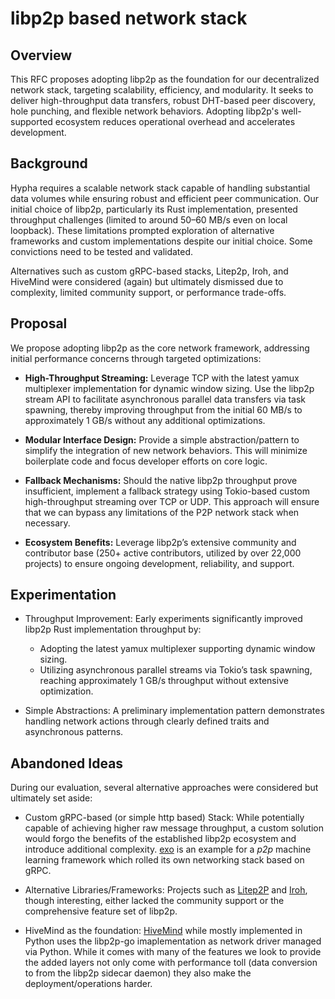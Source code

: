 # libp2p based network stack

## Overview

This RFC proposes adopting libp2p as the foundation for our decentralized network stack, targeting scalability, efficiency, and modularity. It seeks to deliver high-throughput data transfers, robust DHT-based peer discovery, hole punching, and flexible network behaviors. Adopting libp2p's well-supported ecosystem reduces operational overhead and accelerates development.

## Background

Hypha requires a scalable network stack capable of handling substantial data volumes while ensuring robust and efficient peer communication. Our initial choice of libp2p, particularly its Rust implementation,  presented throughput challenges (limited to around 50–60 MB/s even on local loopback). These limitations prompted exploration of alternative frameworks and custom implementations despite our initial choice. Some convictions need to be tested and validated.

Alternatives such as custom gRPC-based stacks, Litep2p, Iroh, and HiveMind were considered (again) but ultimately dismissed due to complexity, limited community support, or performance trade-offs.

## Proposal

We propose adopting libp2p as the core network framework, addressing initial performance concerns through targeted optimizations:

- **High-Throughput Streaming:** Leverage TCP with the latest yamux multiplexer implementation for dynamic window sizing. Use the libp2p stream API to facilitate asynchronous parallel data transfers via task spawning, thereby improving throughput from the initial 60 MB/s to approximately 1 GB/s without any additional optimizations.

- **Modular Interface Design:** Provide a simple abstraction/pattern to simplify the integration of new network behaviors. This will minimize boilerplate code and focus developer efforts on core logic.

- **Fallback Mechanisms:** Should the native libp2p throughput prove insufficient, implement a fallback strategy using Tokio-based custom high-throughput streaming over TCP or UDP. This approach will ensure that we can bypass any limitations of the P2P network stack when necessary.

- **Ecosystem Benefits:** Leverage libp2p’s extensive community and contributor base (250+ active contributors, utilized by over 22,000 projects) to ensure ongoing development, reliability, and support.

## Experimentation

- Throughput Improvement: Early experiments significantly improved libp2p Rust implementation throughput by:
  - Adopting the latest yamux multiplexer supporting dynamic window sizing.
  - Utilizing asynchronous parallel streams via Tokio’s task spawning, reaching approximately 1 GB/s throughput without extensive optimization.

- Simple Abstractions: A preliminary implementation pattern demonstrates handling network actions through clearly defined traits and asynchronous patterns.

## Abandoned Ideas

During our evaluation, several alternative approaches were considered but ultimately set aside:

* Custom gRPC-based (or simple http based) Stack: While potentially capable of achieving higher raw message throughput, a custom solution would forgo the benefits of the established libp2p ecosystem and introduce additional complexity. [exo](https://github.com/exo-explore/exo) is an example for a _p2p_ machine learning framework which rolled its own networking stack based on gRPC.

* Alternative Libraries/Frameworks: Projects such as [Litep2P](https://github.com/paritytech/litep2p) and [Iroh](https://github.com/n0-computer/iroh/tree/main/iroh), though interesting, either lacked the community support or the comprehensive feature set of libp2p.

* HiveMind as the foundation: [HiveMind](https://github.com/learning-at-home/hivemind) while mostly implemented in Python uses the libp2p-go imaplementation as network driver managed via Python. While it comes with many of the features we look to provide the added layers not only come with performance toll (data conversion to from the libp2p sidecar daemon) they also make the deployment/operations harder.
